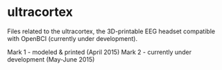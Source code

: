 # ultracortex
Files related to the ultracortex, the 3D-printable EEG headset compatible with OpenBCI (currently under development).

Mark 1 - modeled & printed (April 2015)
Mark 2 - currently under development (May-June 2015)


